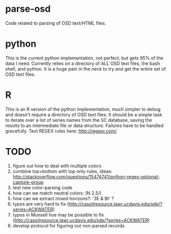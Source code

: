 # parse-osd
Code related to parsing of OSD text/HTML files.

# python
This is the current python implementation, not perfect, but gets 95% of the data I need. Currently relies on a directory of ALL OSD text files, the bash shell, and python. It is a huge pain in the neck to try and get the entire set of OSD text files.

# R
This is an R version of the python implementation, much simpler to debug and doesn't require a directory of OSD text files. It should be a simple task to iterate over a list of series names from the SC database, saving the results to an intermediate file or data structure. Failures have to be handled gracefully. Test REGEX rules here: http://regexr.com/

# TODO
1. figure out how to deal with multiple colors
2. combine top+bottom with top only rules, ideas: http://stackoverflow.com/questions/15474741/python-regex-optional-capture-group
3. test new color-parsing code
4. how can we match neutral colors: (N 2.5/)
5. how can we extract mixed horizons?: '3E & Bt' ?
6. typos are very hard to fix (http://casoilresource.lawr.ucdavis.edu/sde/?series=ACKWATER)
7. typos in Munsell hue may be possible to fix (http://casoilresource.lawr.ucdavis.edu/sde/?series=ACKWATER)
8. develop protocol for figuring out non-parsed records